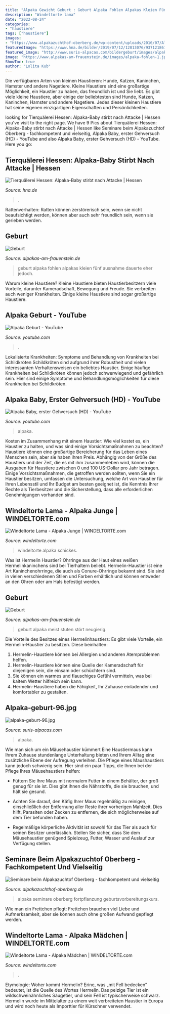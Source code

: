 ```yaml
---
title: "Alpaka Gewicht Geburt : Geburt Alpaka Fohlen Alpakas Kleien Fünf Ausnahme Dauerte Eher Jedoch"
description: "Windeltorte lama"
date: "2022-08-24"
categories:
- "haustiere"
tags: ["haustiere"]
images:
- "https://www.alpakazuchthof-oberberg.de/wp-content/uploads/2016/07/Alpaka-Geburtskurs.jpg"
featuredImage: "https://www.hna.de/bilder/2019/07/12/12813076/937121861--lokales-alpaka-niedenstein-tierquaelerei-1JEesXbDa7.jpg"
featured_image: "http://www.suris-alpacas.com/bildergeburt/images/alpaka-geburt-96.jpg"
image: "https://www.alpakas-am-frauenstein.de/images/alpaka-fohlen-1.jpg"
ShowToc: true
author: "Lolita Kub"
---
```



Die verfügbaren Arten von kleinen Haustieren: Hunde, Katzen, Kaninchen, Hamster und andere Nagetiere.
Kleine Haustiere sind eine großartige Möglichkeit, ein Haustier zu haben, das freundlich ist und Sie liebt. Es gibt viele kleine Haustiere, aber einige der beliebtesten sind Hunde, Katzen, Kaninchen, Hamster und andere Nagetiere. Jedes dieser kleinen Haustiere hat seine eigenen einzigartigen Eigenschaften und Persönlichkeiten.

	

		
looking for Tierquälerei Hessen: Alpaka-Baby stirbt nach Attacke | Hessen you've visit to the right page. We have 9 Pics about Tierquälerei Hessen: Alpaka-Baby stirbt nach Attacke | Hessen like Seminare beim Alpakazuchtof Oberberg - fachkompetent und vielseitig, Alpaka Baby, erster Gehversuch (HD) - YouTube and also Alpaka Baby, erster Gehversuch (HD) - YouTube. Here you go:
		
    
## Tierquälerei Hessen: Alpaka-Baby Stirbt Nach Attacke | Hessen

<img loading=lazy src="https://www.hna.de/bilder/2019/07/12/12813076/937121861--lokales-alpaka-niedenstein-tierquaelerei-1JEesXbDa7.jpg" onerror="this.onerror=null;this.src='https://tse1.mm.bing.net/th?id=OIP.VwO-YnjH2FdHdWcuy0Z1BAHaEK&amp;pid=15.1';" alt="Tierquälerei Hessen: Alpaka-Baby stirbt nach Attacke | Hessen">

_Source: hna.de_

>. 

	

Rattenverhalten: Ratten können zerstörerisch sein, wenn sie nicht beaufsichtigt werden, können aber auch sehr freundlich sein, wenn sie gerieben werden.

    
## Geburt

<img loading=lazy src="https://www.alpakas-am-frauenstein.de/images/alpaka-fohlen-1.jpg" onerror="this.onerror=null;this.src='https://tse1.mm.bing.net/th?id=OIP.Nqr4_tE4pIbvRYpwtyMKTAHaFj&amp;pid=15.1';" alt="Geburt">

_Source: alpakas-am-frauenstein.de_

>geburt alpaka fohlen alpakas kleien fünf ausnahme dauerte eher jedoch. 

	

Warum kleine Haustiere?
Kleine Haustiere bieten Haustierbesitzern viele Vorteile, darunter Kameradschaft, Bewegung und Freude. Sie verbreiten auch weniger Krankheiten. Einige kleine Haustiere sind sogar großartige Haustiere.

    
## Alpaka Geburt - YouTube

<img loading=lazy src="https://i.ytimg.com/vi/iPWuo3KZoT4/hqdefault.jpg" onerror="this.onerror=null;this.src='https://tse1.mm.bing.net/th?id=OIP.SxLfgNFnlCzdMhLf40ce2wHaFj&amp;pid=15.1';" alt="Alpaka Geburt - YouTube">

_Source: youtube.com_

>. 

	

Lokalisierte Krankheiten: Symptome und Behandlung von Krankheiten bei Schildkröten
Schildkröten sind aufgrund ihrer Robustheit und vielen interessanten Verhaltensweisen ein beliebtes Haustier. Einige häufige Krankheiten bei Schildkröten können jedoch schwerwiegend und gefährlich sein. Hier sind einige Symptome und Behandlungsmöglichkeiten für diese Krankheiten bei Schildkröten.

    
## Alpaka Baby, Erster Gehversuch (HD) - YouTube

<img loading=lazy src="https://i.ytimg.com/vi/5C-bU1xKWwY/maxresdefault.jpg" onerror="this.onerror=null;this.src='https://tse1.mm.bing.net/th?id=OIP.RPSG9mwxJhdXoJwszn79lgHaEK&amp;pid=15.1';" alt="Alpaka Baby, erster Gehversuch (HD) - YouTube">

_Source: youtube.com_

>alpaka. 

	

Kosten im Zusammenhang mit einem Haustier: Wie viel kostet es, ein Haustier zu halten, und was sind einige Vorsichtsmaßnahmen zu beachten?
Haustiere können eine großartige Bereicherung für das Leben eines Menschen sein, aber sie haben ihren Preis. Abhängig von der Größe des Haustiers und der Zeit, die es mit ihm zusammenleben wird, können die Ausgaben für Haustiere zwischen 0 und 100 US-Dollar pro Jahr betragen. Einige Vorsichtsmaßnahmen, die getroffen werden sollten, wenn Sie ein Haustier besitzen, umfassen die Untersuchung, welche Art von Haustier für Ihren Lebensstil und Ihr Budget am besten geeignet ist, die Kenntnis Ihrer Rechte als Tierbesitzer und die Sicherstellung, dass alle erforderlichen Genehmigungen vorhanden sind.

    
## Windeltorte Lama - Alpaka Junge | WINDELTORTE.com

<img loading=lazy src="https://www.windeltorte.com/wp-content/uploads/2019/07/Windeltorte-Lama-Alpaka-Front-Freigestellt.jpg" onerror="this.onerror=null;this.src='https://tse4.mm.bing.net/th?id=OIP.bpKwl2u2uWO1rLayfv2K1QHaHa&amp;pid=15.1';" alt="Windeltorte Lama - Alpaka Junge | WINDELTORTE.com">

_Source: windeltorte.com_

>windeltorte alpaka schickes. 

	

Was ist Hermelin Haustier?
Ohrringe aus der Haut eines weißen Hermelinkaninchens sind bei Tierhaltern beliebt. Hermelin-Haustier ist eine Art Kaninchenohrringe, die auch als Conure-Ohrringe bekannt sind. Sie sind in vielen verschiedenen Stilen und Farben erhältlich und können entweder an den Ohren oder am Hals befestigt werden.

    
## Geburt

<img loading=lazy src="https://www.alpakas-am-frauenstein.de/images/alpaka-geburt-3_500.jpg" onerror="this.onerror=null;this.src='https://tse1.mm.bing.net/th?id=OIP.4n9D94sTAZMe-BdxcT8kBQHaFj&amp;pid=15.1';" alt="Geburt">

_Source: alpakas-am-frauenstein.de_

>geburt alpaka meist stuten stört neugierig. 

	

Die Vorteile des Besitzes eines Hermelinhaustiers:
Es gibt viele Vorteile, ein Hermelin-Haustier zu besitzen. Diese beinhalten:
1. Hermelin-Haustiere können bei Allergien und anderen Atemproblemen helfen.
2. Hermelin-Haustiere können eine Quelle der Kameradschaft für diejenigen sein, die einsam oder schüchtern sind.
3. Sie können ein warmes und flauschiges Gefühl vermitteln, was bei kaltem Wetter hilfreich sein kann.
4. Hermelin-Haustiere haben die Fähigkeit, Ihr Zuhause einladender und komfortabler zu gestalten.

    
## Alpaka-geburt-96.jpg

<img loading=lazy src="http://www.suris-alpacas.com/bildergeburt/images/alpaka-geburt-96.jpg" onerror="this.onerror=null;this.src='https://tse1.mm.bing.net/th?id=OIP.TSNJSYZdj-aieEhbKEBfkQAAAA&amp;pid=15.1';" alt="alpaka-geburt-96.jpg">

_Source: suris-alpacas.com_

>alpaka. 

	

Wie man sich um ein Mäusehaustier kümmert
Eine Haustiermaus kann Ihrem Zuhause stundenlange Unterhaltung bieten und Ihrem Alltag eine zusätzliche Ebene der Aufregung verleihen. Die Pflege eines Maushaustiers kann jedoch schwierig sein. Hier sind ein paar Tipps, die Ihnen bei der Pflege Ihres Mäusehaustiers helfen:
- Füttern Sie Ihre Maus mit normalem Futter in einem Behälter, der groß genug für sie ist. Dies gibt ihnen die Nährstoffe, die sie brauchen, und hält sie gesund.

- Achten Sie darauf, den Käfig Ihrer Maus regelmäßig zu reinigen, einschließlich der Entfernung aller Reste ihrer vorherigen Mahlzeit. Dies hilft, Parasiten oder Zecken zu entfernen, die sich möglicherweise auf dem Tier befunden haben.

- Regelmäßige körperliche Aktivität ist sowohl für das Tier als auch für seinen Besitzer unerlässlich. Stellen Sie sicher, dass Sie dem Mäusehaustier genügend Spielzeug, Futter, Wasser und Auslauf zur Verfügung stellen.

    
## Seminare Beim Alpakazuchtof Oberberg - Fachkompetent Und Vielseitig

<img loading=lazy src="https://www.alpakazuchthof-oberberg.de/wp-content/uploads/2016/07/Alpaka-Geburtskurs.jpg" onerror="this.onerror=null;this.src='https://tse4.mm.bing.net/th?id=OIP.MLUZMm6jJvP8Qfui26ANCgHaFF&amp;pid=15.1';" alt="Seminare beim Alpakazuchtof Oberberg - fachkompetent und vielseitig">

_Source: alpakazuchthof-oberberg.de_

>alpaka seminare oberberg fortpflanzung geburtsvorbereitungskurs. 

	

Wie man ein Frettchen pflegt: Frettchen brauchen viel Liebe und Aufmerksamkeit, aber sie können auch ohne großen Aufwand gepflegt werden.

    
## Windeltorte Lama - Alpaka Mädchen | WINDELTORTE.com

<img loading=lazy src="https://www.windeltorte.com/wp-content/uploads/2019/06/WindellamaMaedchenVorne.jpg" onerror="this.onerror=null;this.src='https://tse1.mm.bing.net/th?id=OIP.sBLSN0k724ffqQtw-7dthgHaHa&amp;pid=15.1';" alt="Windeltorte Lama - Alpaka Mädchen | WINDELTORTE.com">

_Source: windeltorte.com_

>. 

	

Etymologie: Woher kommt Hermelin?
Erine, was „mit Fell bedecken“ bedeutet, ist die Quelle des Wortes Hermelin. Das pelzige Tier ist ein wildschweinähnliches Säugetier, und sein Fell ist typischerweise schwarz. Hermelin wurde im Mittelalter zu einem weit verbreiteten Haustier in Europa und wird noch heute als Importtier für Kürschner verwendet.

